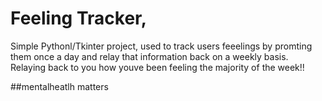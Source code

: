 # Feeling Tracker,

Simple Pythonl/Tkinter project, used to track users feeelings by promting them once a day and relay that information back on a weekly basis.
Relaying back to you how youve been feeling the majority of the week!!

##mentalheatlh matters
